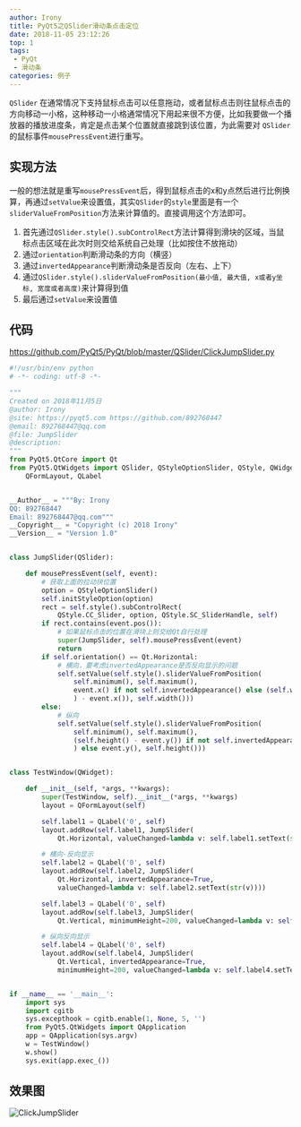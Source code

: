 ```yaml
---
author: Irony
title: PyQt5之QSlider滑动条点击定位
date: 2018-11-05 23:12:26
top: 1
tags: 
 - PyQt
 - 滑动条
categories: 例子
---
```


`QSlider` 在通常情况下支持鼠标点击可以任意拖动，或者鼠标点击则往鼠标点击的方向移动一小格，这种移动一小格通常情况下用起来很不方便，比如我要做一个播放器的播放进度条，肯定是点击某个位置就直接跳到该位置，为此需要对 `QSlider` 的鼠标事件`mousePressEvent`进行重写。
<!-- more -->

## 实现方法

一般的想法就是重写`mousePressEvent`后，得到鼠标点击的x和y点然后进行比例换算，再通过`setValue`来设置值，其实`QSlider`的`style`里面是有一个`sliderValueFromPosition`方法来计算值的。直接调用这个方法即可。

1. 首先通过`QSlider.style().subControlRect`方法计算得到滑块的区域，当鼠标点击区域在此次时则交给系统自己处理（比如按住不放拖动）
2. 通过`orientation`判断滑动条的方向（横竖）
3. 通过`invertedAppearance`判断滑动条是否反向（左右、上下）
4. 通过`QSlider.style().sliderValueFromPosition(最小值, 最大值, x或者y坐标, 宽度或者高度)`来计算得到值
5. 最后通过`setValue`来设置值

## 代码

https://github.com/PyQt5/PyQt/blob/master/QSlider/ClickJumpSlider.py

```python
#!/usr/bin/env python
# -*- coding: utf-8 -*-

"""
Created on 2018年11月5日
@author: Irony
@site: https://pyqt5.com https://github.com/892768447
@email: 892768447@qq.com
@file: JumpSlider
@description: 
"""
from PyQt5.QtCore import Qt
from PyQt5.QtWidgets import QSlider, QStyleOptionSlider, QStyle, QWidget,\
    QFormLayout, QLabel


__Author__ = """By: Irony
QQ: 892768447
Email: 892768447@qq.com"""
__Copyright__ = "Copyright (c) 2018 Irony"
__Version__ = "Version 1.0"


class JumpSlider(QSlider):

    def mousePressEvent(self, event):
        # 获取上面的拉动块位置
        option = QStyleOptionSlider()
        self.initStyleOption(option)
        rect = self.style().subControlRect(
            QStyle.CC_Slider, option, QStyle.SC_SliderHandle, self)
        if rect.contains(event.pos()):
            # 如果鼠标点击的位置在滑块上则交给Qt自行处理
            super(JumpSlider, self).mousePressEvent(event)
            return
        if self.orientation() == Qt.Horizontal:
            # 横向，要考虑invertedAppearance是否反向显示的问题
            self.setValue(self.style().sliderValueFromPosition(
                self.minimum(), self.maximum(),
                event.x() if not self.invertedAppearance() else (self.width(
                ) - event.x()), self.width()))
        else:
            # 纵向
            self.setValue(self.style().sliderValueFromPosition(
                self.minimum(), self.maximum(),
                (self.height() - event.y()) if not self.invertedAppearance(
                ) else event.y(), self.height()))


class TestWindow(QWidget):

    def __init__(self, *args, **kwargs):
        super(TestWindow, self).__init__(*args, **kwargs)
        layout = QFormLayout(self)

        self.label1 = QLabel('0', self)
        layout.addRow(self.label1, JumpSlider(
            Qt.Horizontal, valueChanged=lambda v: self.label1.setText(str(v))))

        # 横向-反向显示
        self.label2 = QLabel('0', self)
        layout.addRow(self.label2, JumpSlider(
            Qt.Horizontal, invertedAppearance=True,
            valueChanged=lambda v: self.label2.setText(str(v))))

        self.label3 = QLabel('0', self)
        layout.addRow(self.label3, JumpSlider(
            Qt.Vertical, minimumHeight=200, valueChanged=lambda v: self.label3.setText(str(v))))

        # 纵向反向显示
        self.label4 = QLabel('0', self)
        layout.addRow(self.label4, JumpSlider(
            Qt.Vertical, invertedAppearance=True,
            minimumHeight=200, valueChanged=lambda v: self.label4.setText(str(v))))


if __name__ == '__main__':
    import sys
    import cgitb
    sys.excepthook = cgitb.enable(1, None, 5, '')
    from PyQt5.QtWidgets import QApplication
    app = QApplication(sys.argv)
    w = TestWindow()
    w.show()
    sys.exit(app.exec_())
```

## 效果图

![ClickJumpSlider](https://github.com/PyQt5/PyQt/raw/master/QSlider/ScreenShot/ClickJumpSlider.gif)

